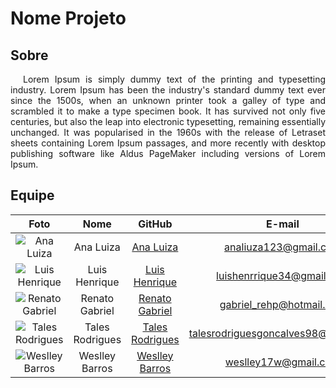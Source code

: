 # Nome Projeto

## Sobre

<p style="text-indent: 20px; text-align: justify">
Lorem Ipsum is simply dummy text of the printing and typesetting industry. Lorem Ipsum has been the industry's standard dummy text ever since the 1500s, when an unknown printer took a galley of type and scrambled it to make a type specimen book. It has survived not only five centuries, but also the leap into electronic typesetting, remaining essentially unchanged. It was popularised in the 1960s with the release of Letraset sheets containing Lorem Ipsum passages, and more recently with desktop publishing software like Aldus PageMaker including versions of Lorem Ipsum.
</p>


## Equipe

|Foto | Nome | GitHub | E-mail |  |
|:--:|:--:|:--:|:--:|:--:|
| ![Ana Luiza](https://avatars.githubusercontent.com/u/90392277?v=4) | Ana Luiza |[Ana Luiza](https://github.com/anafernanndess) | analiuza123@gmail.com |  |
| ![Luis Henrique](https://avatars.githubusercontent.com/u/90392272?v=4) | Luis Henrique | [Luis Henrique](https://github.com/anafernanndess) | luishenrrique34@gmail.com |  |  
| ![Renato Gabriel](https://avatars.githubusercontent.com/u/76188480?v=4) | Renato Gabriel | [Renato Gabriel](https://github.com/Osidious) | gabriel_rehp@hotmail.com |  |  
| ![Tales Rodrigues](https://avatars.githubusercontent.com/u/70861660?v=4) | Tales Rodrigues | [Tales Rodrigues](https://github.com/TalesRG) | talesrodriguesgoncalves98@gmail.com |  |  
| ![Weslley Barros](https://avatars.githubusercontent.com/u/5719738?v=4) | Weslley Barros | [Weslley Barros](https://github.com/weslley17w) | weslley17w@gmail.com | |

